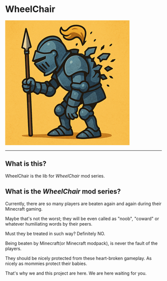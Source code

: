 # WheelChair

![logo](WheelChairLibLogo.png)

----

## What is this?

WheelChair is the lib for *WheelChair* mod series.

## What is the *WheelChair* mod series?

Currently, there are so many players are beaten again and again during their Minecraft gaming.

Maybe that's not the worst; they will be even called as "noob", "coward" or whatever humiliating words by their peers.

Must they be treated in such way? Definitely NO. 

Being beaten by Minecraft(or Minecraft modpack), is never the fault of the players.

They should be nicely protected from these heart-broken gameplay. As nicely as mommies protect their babies.

That's why we and this project are here. We are here waiting for you.
